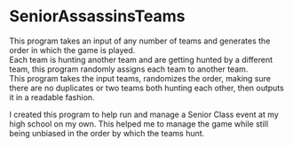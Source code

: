 # SeniorAssassinsTeams
This program takes an input of any number of teams and generates the order in which the game is played.  
Each team is hunting another team and are getting hunted by a different team, this program randomly assigns each team to another team.  
This program takes the input teams, randomizes the order, making sure there are no duplicates or two teams both hunting each other, then outputs it in a readable fashion.

I created this program to help run and manage a Senior Class event at my high school on my own.
This helped me to manage the game while still being unbiased in the order by which the teams hunt.
